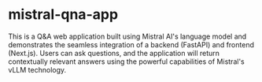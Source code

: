 # mistral-qna-app
This is a Q&amp;A web application built using Mistral AI's language model and demonstrates the seamless integration of a backend (FastAPI) and frontend (Next.js). Users can ask questions, and the application will return contextually relevant answers using the powerful capabilities of Mistral's vLLM technology.
